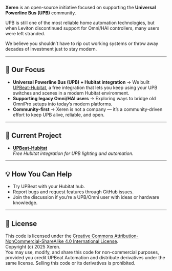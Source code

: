 **Xeren** is an open-source initiative focused on supporting the **Universal Powerline Bus (UPB)** community.  

UPB is still one of the most reliable home automation technologies, but when Leviton discontinued support for Omni/HAI controllers, many users were left stranded.  

We believe you shouldn’t have to rip out working systems or throw away decades of investment just to stay modern.

---

## 🎯 Our Focus
- **Universal Powerline Bus (UPB) + Hubitat integration** → We built [UPBeat-Hubitat](https://github.com/xeren-io/UPBeat-Hubitat), a free integration that lets you keep using your UPB switches and scenes in a modern Hubitat environment.  
- **Supporting legacy Omni/HAI users** → Exploring ways to bridge old OmniPro setups into today’s modern platforms.  
- **Community-first** → Xeren is not a company — it’s a community-driven effort to keep UPB alive, reliable, and open.

---

## 🚀 Current Project
- [**UPBeat-Hubitat**](https://github.com/xeren-io/UPBeat-Hubitat)  
  *Free Hubitat integration for UPB lighting and automation.*  

---

## 💡 How You Can Help
- Try UPBeat with your Hubitat hub.  
- Report bugs and request features through GitHub issues.  
- Join the discussion if you’re a UPB/Omni user with ideas or hardware knowledge.  

---

## 📜 License

This code is licensed under the [Creative Commons Attribution-NonCommercial-ShareAlike 4.0 International License](http://creativecommons.org/licenses/by-nc-sa/4.0/).  
Copyright (c) 2025 Xeren.  
You may use, modify, and share this code for non-commercial purposes, provided you credit UPBeat Automation and distribute derivatives under the same license. Selling this code or its derivatives is prohibited.

